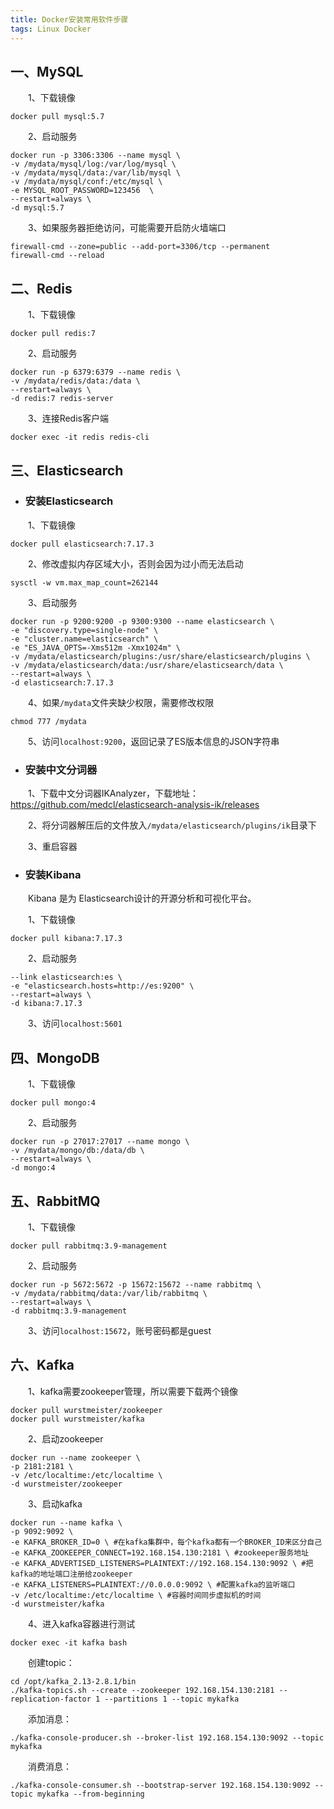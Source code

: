 ```yaml
---
title: Docker安装常用软件步骤
tags: Linux Docker
---
```


## 一、MySQL

　　1、下载镜像

```shell
docker pull mysql:5.7
```

　　2、启动服务

```shell
docker run -p 3306:3306 --name mysql \
-v /mydata/mysql/log:/var/log/mysql \
-v /mydata/mysql/data:/var/lib/mysql \
-v /mydata/mysql/conf:/etc/mysql \
-e MYSQL_ROOT_PASSWORD=123456  \
--restart=always \
-d mysql:5.7
```

　　3、如果服务器拒绝访问，可能需要开启防火墙端口

```shell
firewall-cmd --zone=public --add-port=3306/tcp --permanent
firewall-cmd --reload
```

## 二、Redis

　　1、下载镜像

```shell
docker pull redis:7
```

　　2、启动服务

```shell
docker run -p 6379:6379 --name redis \
-v /mydata/redis/data:/data \
--restart=always \
-d redis:7 redis-server
```

　　3、连接Redis客户端

```shell
docker exec -it redis redis-cli
```

## 三、Elasticsearch

* ### 安装Elasticsearch

　　1、下载镜像

```shell
docker pull elasticsearch:7.17.3
```

　　2、修改虚拟内存区域大小，否则会因为过小而无法启动

```shell
sysctl -w vm.max_map_count=262144
```

　　3、启动服务

```shell
docker run -p 9200:9200 -p 9300:9300 --name elasticsearch \
-e "discovery.type=single-node" \
-e "cluster.name=elasticsearch" \
-e "ES_JAVA_OPTS=-Xms512m -Xmx1024m" \
-v /mydata/elasticsearch/plugins:/usr/share/elasticsearch/plugins \
-v /mydata/elasticsearch/data:/usr/share/elasticsearch/data \
--restart=always \
-d elasticsearch:7.17.3
```

　　4、如果`/mydata`文件夹缺少权限，需要修改权限
```shell
chmod 777 /mydata
```

　　5、访问`localhost:9200`，返回记录了ES版本信息的JSON字符串

* ### 安装中文分词器

　　1、下载中文分词器IKAnalyzer，下载地址：<https://github.com/medcl/elasticsearch-analysis-ik/releases>

　　2、将分词器解压后的文件放入`/mydata/elasticsearch/plugins/ik`目录下

　　3、重启容器

* ### 安装Kibana

　　Kibana 是为 Elasticsearch设计的开源分析和可视化平台。

　　1、下载镜像

```shell
docker pull kibana:7.17.3
```

　　2、启动服务

```shell
--link elasticsearch:es \
-e "elasticsearch.hosts=http://es:9200" \
--restart=always \
-d kibana:7.17.3
```

　　3、访问`localhost:5601`

## 四、MongoDB

　　1、下载镜像

```shell
docker pull mongo:4
```

　　2、启动服务

```shell
docker run -p 27017:27017 --name mongo \
-v /mydata/mongo/db:/data/db \
--restart=always \
-d mongo:4
```

## 五、RabbitMQ

　　1、下载镜像

```shell
docker pull rabbitmq:3.9-management
```

　　2、启动服务

```shell
docker run -p 5672:5672 -p 15672:15672 --name rabbitmq \
-v /mydata/rabbitmq/data:/var/lib/rabbitmq \
--restart=always \
-d rabbitmq:3.9-management
```

　　3、访问`localhost:15672`，账号密码都是guest

## 六、Kafka

　　1、kafka需要zookeeper管理，所以需要下载两个镜像

```shell
docker pull wurstmeister/zookeeper
docker pull wurstmeister/kafka
```

　　2、启动zookeeper

```shell
docker run --name zookeeper \
-p 2181:2181 \
-v /etc/localtime:/etc/localtime \
-d wurstmeister/zookeeper
```

　　3、启动kafka

```shell
docker run --name kafka \
-p 9092:9092 \
-e KAFKA_BROKER_ID=0 \ #在kafka集群中，每个kafka都有一个BROKER_ID来区分自己
-e KAFKA_ZOOKEEPER_CONNECT=192.168.154.130:2181 \ #zookeeper服务地址
-e KAFKA_ADVERTISED_LISTENERS=PLAINTEXT://192.168.154.130:9092 \ #把kafka的地址端口注册给zookeeper
-e KAFKA_LISTENERS=PLAINTEXT://0.0.0.0:9092 \ #配置kafka的监听端口
-v /etc/localtime:/etc/localtime \ #容器时间同步虚拟机的时间
-d wurstmeister/kafka
```

　　4、进入kafka容器进行测试

```shell
docker exec -it kafka bash
```

　　创建topic：

```shell
cd /opt/kafka_2.13-2.8.1/bin
./kafka-topics.sh --create --zookeeper 192.168.154.130:2181 --replication-factor 1 --partitions 1 --topic mykafka
```

　　添加消息：

```shell
./kafka-console-producer.sh --broker-list 192.168.154.130:9092 --topic mykafka
```

　　消费消息：

```shell
./kafka-console-consumer.sh --bootstrap-server 192.168.154.130:9092 --topic mykafka --from-beginning
```

